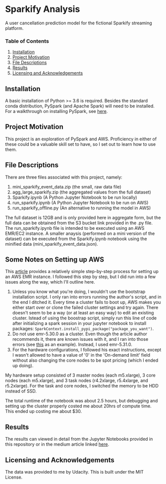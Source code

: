 # Sparkify Analysis

A user cancellation prediction model for the fictional Sparkify streaming platform.

### Table of Contents

1. [Installation](#installation)
2. [Project Motivation](#motivation)
3. [File Descriptions](#files)
4. [Results](#results)
5. [Licensing and Acknowledgements](#licensing)

## Installation <a name="installation"></a>

A basic installation of Python >= 3.6 is required. Besides the standard conda distribution, PySpark (and Apache Spark) will need to be installed. For a walkthrough on installing PySpark, see [here](https://www.datacamp.com/community/tutorials/installation-of-pyspark).

## Project Motivation<a name="motivation"></a>

This project is an exploration of PySpark and AWS. Proficiency in either of these could be a valuable skill set to have, so I set out to learn how to use them. 

## File Descriptions <a name="files"></a>

There are three files associated with this project, namely:

1. mini_sparkify_event_data.zip (the small, raw data file)
2. agg_large_sparkify.zip (the aggregated values from the full dataset)
3. Sparkify.ipynb (A Python Jupyter Notebook to be run locally)
4. run_sparkify.ipynb (A Python Jupyter Notebook to be run on AWS)
5. run_sparkify_offline.py (An alternative to running the model in AWS)

The full dataset is 12GB and is only provided here in aggregate form, but the full data can be obtained from the S3 bucket link provided in the .py file. The run_sparkify.ipynb file is intended to be executed using an AWS EMR/EC2 instance. A smaller anaysis (performed on a mini version of the dataset) can be executed from the Sparkify.ipynb notebook using the minified data (mini_sparkify_event_data.json).

## Some Notes on Setting up AWS

This [article](https://towardsdatascience.com/how-to-set-up-a-cost-effective-aws-emr-cluster-and-jupyter-notebooks-for-sparksql-552360ffd4bc) provides a relatively simple step-by-step process for setting up an AWS EMR instance. I followed this step by step, but I did run into a few issues along the way, which I'll outline here.

1. Unless you know what you're doing, I wouldn't use the bootstrap installation script. I only ran into errors running the author's script, and in the end I ditched it. Every time a cluster fails to boot up, AWS makes you either start over or clone the failed cluster settings and try again. There doesn't seem to be a way (or at least an easy way) to edit an existing cluster. Istead of using the boostrap script, simply run this line of code after initializing a spark session in your jupyter notebook to install packages: `SparkContext.install_pypi_package("package_you_want")`.
2. Do not use emr-5.30.0 as a cluster. Even though the article author recommends it, there are known issues with it, and I ran into those errors (see [this](https://stackoverflow.com/questions/61951352/notebooks-on-emr-aws-failed-to-start-kernel) as an example). Instead, I used emr-5.31.0. 
3. For the hardware configurations, I followed his exact instructions, except I wasn't allowed to have a value of '0' in the 'On-demand limit' field without also changing the core nodes to be spot pricing (which I ended up doing). 

My hardware setup consisted of 3 master nodes (each m5.xlarge), 3 core nodes (each m5.xlarge), and 3 task nodes (r4.2xlarge, r5.4xlarge, and r5.2xlarge). For the task and core nodes, I switched the memory to be HDD instead of SSD.

The total runtime of the notebook was about 2.5 hours, but debugging and setting up the cluster properly costed me about 20hrs of compute time. This ended up costing me about $30.

## Results <a name="results"></a>

The results can viewed in detail from the Jupyter Notebooks provided in this repository or in the medium article linked [here](https://tomwerner5.medium.com/turndown-turnover-with-spark-ml-a-sparkify-story-76d3419a265e).

## Licensing and Acknowledgements<a name="licensing"></a>

The data was provided to me by Udacity. This is built under the MIT License.
